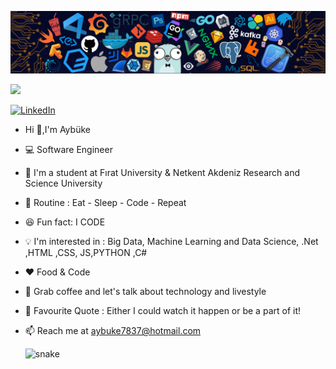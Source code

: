 ![Github Banner](https://github.com/Jaydeep-Yadav/Jaydeep-Yadav/blob/main/banner.png)
</p>

<p>
  
  <a href="https://github.com/DenverCoder1/readme-typing-svg"><img src="https://readme-typing-svg.herokuapp.com?&font=IBM+Plex+Sans&color=abcdef&size=20&lines=Welcome+to+my+GitHub+Profile!;I'm+a+Software+Engineer" /></a>
</p>

   <a href="https://www.linkedin.com/in/yazilimmuhendisi/" target="_blank">
    <img alt="LinkedIn" src="https://img.shields.io/badge/LinkedIn-0077B5?style=for-the-badge&logo=linkedin&logoColor=white">
  </a>   
   
- Hi 👋,I'm Aybüke
- 💻 Software Engineer
- 💼 I'm a student at Fırat University & Netkent Akdeniz Research and Science University
- 🔄 Routine : Eat - Sleep - Code - Repeat
- 😆 Fun fact: I CODE
- 💡 I'm interested in : Big Data, Machine Learning and Data Science, .Net ,HTML ,CSS, JS,PYTHON ,C# 
- ❤️ Food & Code
- 💬 Grab coffee and let's talk about technology and livestyle
- 📝 Favourite Quote : Either I could watch it happen or be a part of it!
- 📫 Reach me at aybuke7837@hotmail.com
  



   
   

  <img src="https://github.com/akshitagupta15june/akshitagupta15june/blob/output/github-contribution-grid-snake.svg" alt="snake"></center>
</p>

<!-- https://github.com/Ayan-thecodeking/akshitagupta15june/blob/output/github-contribution-grid-snake.gif?raw=true -->
    
